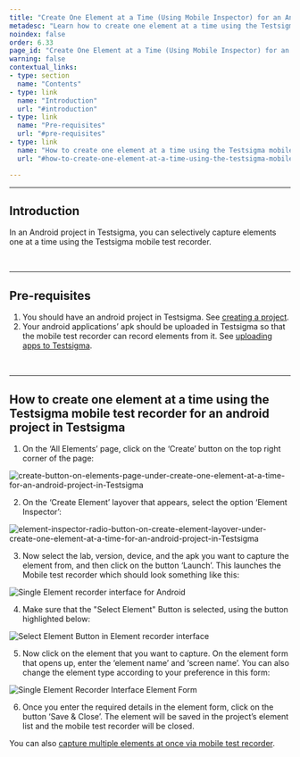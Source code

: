 ```yaml
---
title: "Create One Element at a Time (Using Mobile Inspector) for an Android Project"
metadesc: "Learn how to create one element at a time using the Testsigma mobile inspector for an android project in Testsigma application."
noindex: false
order: 6.33
page_id: "Create One Element at a Time (Using Mobile Inspector) for an Android Project"
warning: false
contextual_links:
- type: section
  name: "Contents"
- type: link
  name: "Introduction"
  url: "#introduction"
- type: link
  name: "Pre-requisites"
  url: "#pre-requisites"
- type: link
  name: "How to create one element at a time using the Testsigma mobile inspector for an android project in Testsigma"
  url: "#how-to-create-one-element-at-a-time-using-the-testsigma-mobile-inspector-for-an-android-project-in-testsigma"

---
```



---
## **Introduction**
In an Android project in Testsigma, you can selectively capture elements one at a time using the Testsigma mobile test recorder. 

<br>

---
## **Pre-requisites**
1. You should have an android project in Testsigma. See [creating a project](https://testsigma.com/docs/projects/overview/).
2. Your android applications’ apk should be uploaded in Testsigma so that the mobile test recorder can record elements from it. See [uploading apps to Testsigma](https://testsigma.com/docs/uploads/upload-apps/).

<br>

---
## **How to create one element at a time using the Testsigma mobile test recorder for an android project in Testsigma**

1. On the ‘All Elements’ page, click on the ‘Create’ button on the top right corner of the page:

![create-button-on-elements-page-under-create-one-element-at-a-time-for-an-android-project-in-Testsigma](https://s3.amazonaws.com/static-docs.testsigma.com/new_images/elements/android-apps/capture-single-element/create-button-on-elements-page-under-create-one-element-at-a-time-for-an-android-project-in-Testsigma.png)

2. On the ‘Create Element’ layover that appears, select the option ‘Element Inspector’:

![element-inspector-radio-button-on-create-element-layover-under-create-one-element-at-a-time-for-an-android-project-in-Testsigma](https://s3.amazonaws.com/static-docs.testsigma.com/new_images/elements/android-apps/capture-single-element/element-inspector-radio-button-on-create-element-layover-under-create-one-element-at-a-time-for-an-android-project-in-Testsigma.png)

3. Now select the lab, version, device, and the apk you want to capture the element from, and then click on the button ‘Launch’. This launches the Mobile test recorder which should look something like this:

![Single Element recorder interface for Android](https://s3.amazonaws.com/static-docs.testsigma.com/new_images/elements/android-apps/capture-single-element/android-single-element-recorder-interface.png)

4. Make sure that the "Select Element" Button is selected, using the button highlighted below:

![Select Element Button in Element recorder interface](https://s3.amazonaws.com/static-docs.testsigma.com/new_images/elements/android-apps/capture-single-element/android-single-element-recorder-interface-select-button.png)

5. Now click on the element that you want to capture. On the element form that opens up, enter the ‘element name’ and ‘screen name’. You can also change the element type according to your preference in this form:

![Single Element Recorder Interface Element Form](https://s3.amazonaws.com/static-docs.testsigma.com/new_images/elements/android-apps/capture-single-element/android-single-element-recorder-interface-element-form.png)

6. Once you enter the required details in the element form, click on the button ‘Save & Close’. The element will be saved in the project’s element list and the mobile test recorder  will be closed. 

You can also [capture multiple elements at once via mobile test recorder](https://testsigma.com/docs/elements/android-apps/record-multiple-elements/).

